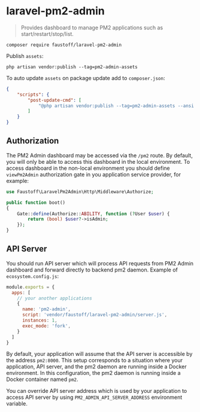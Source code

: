 # laravel-pm2-admin

> Provides dashboard to manage PM2 applications such as start/restart/stop/list.

`composer require faustoff/laravel-pm2-admin`

Publish `assets`:

`php artisan vendor:publish --tag=pm2-admin-assets`

To auto update `assets` on package update add to `composer.json`:

```json
{
    "scripts": {
        "post-update-cmd": [
            "@php artisan vendor:publish --tag=pm2-admin-assets --ansi --force"
        ]
    }
}
```

## Authorization

The PM2 Admin dashboard may be accessed via the `/pm2` route. By default, you will only be able to access this dashboard in the local environment. To access dashboard in the non-local environment you should define `viewPm2Admin` authorization gate in you application service provider, for example:

```php
use Faustoff\LaravelPm2Admin\Http\Middleware\Authorize;

public function boot()
{
    Gate::define(Authorize::ABILITY, function (?User $user) {
        return (bool) $user?->isAdmin;
    });
}
```

## API Server

You should run API server which will process API requests from PM2 Admin dashboard and forward directly to backend pm2 daemon. Example of `ecosystem.config.js`:

```js
module.exports = {
  apps: [
    // your another applications
    {
      name: 'pm2-admin',
      script: 'vendor/faustoff/laravel-pm2-admin/server.js',
      instances: 1,
      exec_mode: 'fork',
    }
  ]
}
```

By default, your application will assume that the API server is accessible by the address `pm2:8000`. This setup corresponds to a situation where your application, API server, and the pm2 daemon are running inside a Docker environment. In this configuration, the pm2 daemon is running inside a Docker container named `pm2`.

You can override API server address which is used by your application to access API server by using `PM2_ADMIN_API_SERVER_ADDRESS` environment variable.